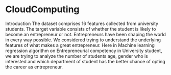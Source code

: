# CloudComputing

Introduction
The dataset comprises 16 features collected from university students. The target variable consists of
whether the student is likely to become an entrepreneur or not.​ Entrepreneurs have been shaping the
world in every way possible. We considered trying to understand the underlying features of what makes
a great entrepreneur. Here in Machine learning regression algorithm on Entrepreneurial competency in
University student, we are trying to analyze the number of students age, gender who is interested and
which department of student has the better chance of opting the career as entrepreneur.
